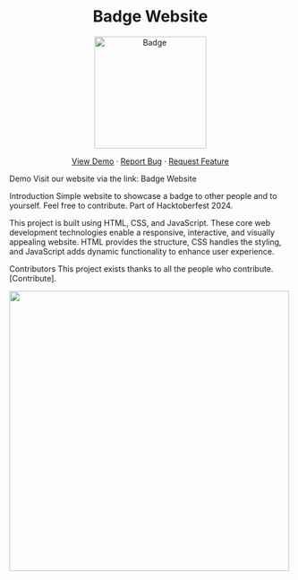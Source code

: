 <div align="center"> <h1> Badge Website </h1> <img src="https://github.com/user-attachments/assets/6d865777-b676-4f61-8843-d73bf2f6c07c" href="https://badge-website.netlify.app/" alt="Badge" height="200" width="200"> <p align="center"> <a href="https://badge-website.netlify.app/" target="blank">View Demo</a> · <a href="https://github.com/rajatuiwebdev/badge-website/issues/new/choose">Report Bug</a> · <a href="https://github.com/rajatuiwebdev/badge-website/pulls">Request Feature</a> </p> </div>

Demo
Visit our website via the link: Badge Website



Introduction
Simple website to showcase a badge to other people and to yourself. Feel free to contribute. Part of Hacktoberfest 2024.

This project is built using HTML, CSS, and JavaScript. These core web development technologies enable a responsive, interactive, and visually appealing website. HTML provides the structure, CSS handles the styling, and JavaScript adds dynamic functionality to enhance user experience.

Contributors
This project exists thanks to all the people who contribute. [Contribute].

<a href="https://github.com/rajatuiwebdev/badge-website/graphs/contributors"> <img src="https://contrib.rocks/image?repo=rajatuiwebdev/badge-website" width="500" button="false"/> </a>
